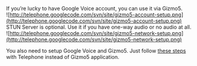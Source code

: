 If you’re lucky to have Google Voice account, you can use it via Gizmo5.<br />
![http://telephone.googlecode.com/svn/site/gizmo5-account-setup.png](http://telephone.googlecode.com/svn/site/gizmo5-account-setup.png)<br />
STUN Server is optional. Use it if you have one-way audio or no audio at all.<br />
![http://telephone.googlecode.com/svn/site/gizmo5-network-setup.png](http://telephone.googlecode.com/svn/site/gizmo5-network-setup.png)<br />

You also need to setup Google Voice and Gizmo5. Just follow [these steps](http://www.gizmovoice.com/) with Telephone instead of Gizmo5 application.